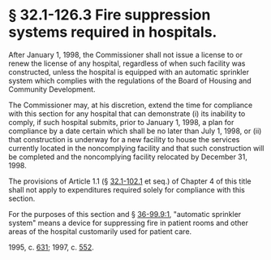 # § 32.1-126.3 Fire suppression systems required in hospitals.

<p>After January 1, 1998, the Commissioner shall not issue a license to or renew the license of any hospital, regardless of when such facility was constructed, unless the hospital is equipped with an automatic sprinkler system which complies with the regulations of the Board of Housing and Community Development.</p><p>The Commissioner may, at his discretion, extend the time for compliance with this section for any hospital that can demonstrate (i) its inability to comply, if such hospital submits, prior to January 1, 1998, a plan for compliance by a date certain which shall be no later than July 1, 1998, or (ii) that construction is underway for a new facility to house the services currently located in the noncomplying facility and that such construction will be completed and the noncomplying facility relocated by December 31, 1998.</p><p>The provisions of Article 1.1 (§ <a href='http://law.lis.virginia.gov/vacode/32.1-102.1/'>32.1-102.1</a> et seq.) of Chapter 4 of this title shall not apply to expenditures required solely for compliance with this section.</p><p>For the purposes of this section and § <a href='http://law.lis.virginia.gov/vacode/36-99.9:1/'>36-99.9:1</a>, "automatic sprinkler system" means a device for suppressing fire in patient rooms and other areas of the hospital customarily used for patient care.</p><p>1995, c. <a href='http://lis.virginia.gov/cgi-bin/legp604.exe?951+ful+CHAP0631'>631</a>; 1997, c. <a href='http://lis.virginia.gov/cgi-bin/legp604.exe?971+ful+CHAP0552'>552</a>.</p>